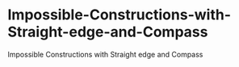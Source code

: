 # Impossible-Constructions-with-Straight-edge-and-Compass
Impossible Constructions with Straight edge and Compass
